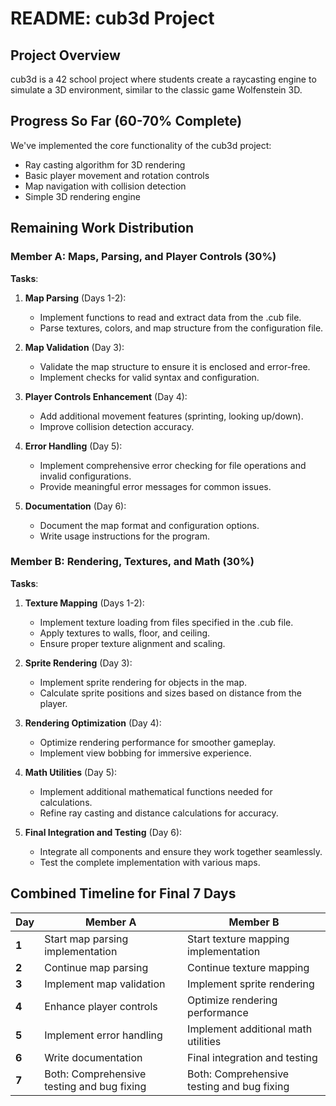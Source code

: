 # README: cub3d Project

## Project Overview
cub3d is a 42 school project where students create a raycasting engine to simulate a 3D environment, similar to the classic game Wolfenstein 3D.

## Progress So Far (60-70% Complete)
We've implemented the core functionality of the cub3d project:
- Ray casting algorithm for 3D rendering
- Basic player movement and rotation controls
- Map navigation with collision detection
- Simple 3D rendering engine

## Remaining Work Distribution

### Member A: Maps, Parsing, and Player Controls (30%)
**Tasks**:
1. **Map Parsing** (Days 1-2):
   - Implement functions to read and extract data from the .cub file.
   - Parse textures, colors, and map structure from the configuration file.

2. **Map Validation** (Day 3):
   - Validate the map structure to ensure it is enclosed and error-free.
   - Implement checks for valid syntax and configuration.

3. **Player Controls Enhancement** (Day 4):
   - Add additional movement features (sprinting, looking up/down).
   - Improve collision detection accuracy.

4. **Error Handling** (Day 5):
   - Implement comprehensive error checking for file operations and invalid configurations.
   - Provide meaningful error messages for common issues.

5. **Documentation** (Day 6):
   - Document the map format and configuration options.
   - Write usage instructions for the program.

### Member B: Rendering, Textures, and Math (30%)
**Tasks**:
1. **Texture Mapping** (Days 1-2):
   - Implement texture loading from files specified in the .cub file.
   - Apply textures to walls, floor, and ceiling.
   - Ensure proper texture alignment and scaling.

2. **Sprite Rendering** (Day 3):
   - Implement sprite rendering for objects in the map.
   - Calculate sprite positions and sizes based on distance from the player.

3. **Rendering Optimization** (Day 4):
   - Optimize rendering performance for smoother gameplay.
   - Implement view bobbing for immersive experience.

4. **Math Utilities** (Day 5):
   - Implement additional mathematical functions needed for calculations.
   - Refine ray casting and distance calculations for accuracy.

5. **Final Integration and Testing** (Day 6):
   - Integrate all components and ensure they work together seamlessly.
   - Test the complete implementation with various maps.

## Combined Timeline for Final 7 Days

| **Day** | **Member A**                          | **Member B**                          |
|---------|---------------------------------------|---------------------------------------|
| **1**   | Start map parsing implementation      | Start texture mapping implementation  |
| **2**   | Continue map parsing                  | Continue texture mapping              |
| **3**   | Implement map validation              | Implement sprite rendering            |
| **4**   | Enhance player controls               | Optimize rendering performance        |
| **5**   | Implement error handling              | Implement additional math utilities   |
| **6**   | Write documentation                   | Final integration and testing         |
| **7**   | Both: Comprehensive testing and bug fixing | Both: Comprehensive testing and bug fixing |